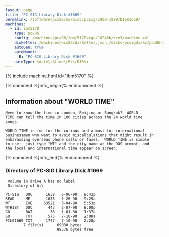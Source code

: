 ```yaml
---
layout: page
title: "PC-SIG Library Disk #1669"
permalink: /software/pcx86/sw/misc/pcsig/1000-1999/DISK1669/
machines:
  - id: ibm5170
    type: pcx86
    config: /machines/pcx86/ibm/5170/cga/1024kb/rev3/machine.xml
    diskettes: /machines/pcx86/diskettes.json,/disks/pcsigdisks/pcx86/diskettes.json
    autoGen: true
    autoMount:
      B: "PC-SIG Library Disk #1669"
    autoType: $date\r$time\rB:\rDIR\r
---
```


{% include machine.html id="ibm5170" %}

{% comment %}info_begin{% endcomment %}

## Information about "WORLD TIME"

    Need to know the time in London, Beijing or Bangkok?  WORLD
    TIME can tell the time in 100 cities across the 24 world time
    zones.
    
    WORLD TIME is fun for the curious and a must for international
    businessmen who want to avoid miscalculations that might result in
    embarassing overseas phone calls or faxes.  WORLD TIME is simple
    to use:  just type "WT" and the city name at the DOS prompt, and
    the local and international time appear on screen.
{% comment %}info_end{% endcomment %}


### Directory of PC-SIG Library Disk #1669

     Volume in drive A has no label
     Directory of A:\

    PC-SIG   DOC      1638   6-06-90   9:43p
    READ     ME       1038   5-26-90   9:29a
    WT       EXE     63521   3-04-90   5:53p
    WTHIST   DOC       443   2-07-90   8:00p
    GO       BAT        38   1-01-80   1:37a
    GO       TXT       575   7-10-90   2:08a
    FILE1669 TXT      1777   7-10-90   2:28p
            7 file(s)      69030 bytes
                           88576 bytes free
